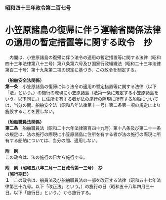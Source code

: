 ### 昭和四十三年政令第二百七号  
# 小笠原諸島の復帰に伴う運輸省関係法律の適用の暫定措置等に関する政令　抄  
　内閣は、小笠原諸島の復帰に伴う法令の適用の暫定措置等に関する法律（昭和四十三年法律第八十三号）第八条第六号及び国家行政組織法（昭和二十三年法律第百二十号）第十九条第二項の規定に基づき、この政令を制定する。  
  
**（船舶安全法関係）**  
**第一条**　小笠原諸島の復帰に伴う法令の適用の暫定措置等に関する法律（以下「法」という。）の施行の際現に小笠原諸島（法第一条に規定する小笠原諸島をいう。以下同じ。）に住所を有する者が法の施行の際現に所有する船舶については、当分の間、船舶安全法（昭和八年法律第十一号）第二条第一項の規定により施設することを要しない。  
  
**（船舶職員法関係）**  
**第二条**　船舶職員法（昭和二十六年法律第百四十九号）第十八条及び第二十一条の規定は、法の施行の際現に小笠原諸島に住所を有する者が法の施行の際現に所有する船舶については、当分の間、適用しない。  
  
**附　則**  
この政令は、法の施行の日から施行する。  
  
**附　則（昭和五八年二月一二日政令第一三号）　抄**  
**（施行期日）**  
**１**　この政令は、船員法及び船舶職員法の一部を改正する法律（昭和五十七年法律第三十九号。以下「改正法」という。）の施行の日（昭和五十八年四月三十日。以下「施行日」という。）から施行する。  
  
